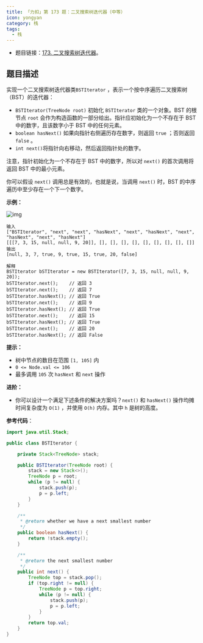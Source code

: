 ```yaml
---
title: 「力扣」第 173 题：二叉搜索树迭代器（中等）
icon: yongyan
category: 栈
tags:
  - 栈
---
```


+ 题目链接：[173. 二叉搜索树迭代器](https://leetcode-cn.com/problems/binary-search-tree-iterator/)。


## 题目描述

实现一个二叉搜索树迭代器类`BSTIterator` ，表示一个按中序遍历二叉搜索树（BST）的迭代器：

+ `BSTIterator(TreeNode root)` 初始化 `BSTIterator` 类的一个对象。BST 的根节点 `root` 会作为构造函数的一部分给出。指针应初始化为一个不存在于 BST 中的数字，且该数字小于 BST 中的任何元素。
+ `boolean hasNext()` 如果向指针右侧遍历存在数字，则返回 `true` ；否则返回 `false` 。
+ `int next()`将指针向右移动，然后返回指针处的数字。

注意，指针初始化为一个不存在于 BST 中的数字，所以对 `next()` 的首次调用将返回 BST 中的最小元素。

你可以假设 `next()` 调用总是有效的，也就是说，当调用 `next()` 时，BST 的中序遍历中至少存在一个下一个数字。

**示例：**

![img](https://assets.leetcode.com/uploads/2018/12/25/bst-tree.png)

```
输入
["BSTIterator", "next", "next", "hasNext", "next", "hasNext", "next", "hasNext", "next", "hasNext"]
[[[7, 3, 15, null, null, 9, 20]], [], [], [], [], [], [], [], [], []]
输出
[null, 3, 7, true, 9, true, 15, true, 20, false]

解释
BSTIterator bSTIterator = new BSTIterator([7, 3, 15, null, null, 9, 20]);
bSTIterator.next();    // 返回 3
bSTIterator.next();    // 返回 7
bSTIterator.hasNext(); // 返回 True
bSTIterator.next();    // 返回 9
bSTIterator.hasNext(); // 返回 True
bSTIterator.next();    // 返回 15
bSTIterator.hasNext(); // 返回 True
bSTIterator.next();    // 返回 20
bSTIterator.hasNext(); // 返回 False
```

**提示：**

- 树中节点的数目在范围 `[1, 105]` 内
- `0 <= Node.val <= 106`
- 最多调用 `105` 次 `hasNext` 和 `next` 操作

**进阶：**

- 你可以设计一个满足下述条件的解决方案吗？`next()`  和 `hasNext()` 操作均摊时间复杂度为 `O(1)` ，并使用 `O(h)` 内存。其中 `h` 是树的高度。

**参考代码**：

```java
import java.util.Stack;

public class BSTIterator {

    private Stack<TreeNode> stack;

    public BSTIterator(TreeNode root) {
        stack = new Stack<>();
        TreeNode p = root;
        while (p != null) {
            stack.push(p);
            p = p.left;
        }
    }

    /**
     * @return whether we have a next smallest number
     */
    public boolean hasNext() {
        return !stack.empty();
    }

    /**
     * @return the next smallest number
     */
    public int next() {
        TreeNode top = stack.pop();
        if (top.right != null) {
            TreeNode p = top.right;
            while (p != null) {
                stack.push(p);
                p = p.left;
            }
        }
        return top.val;
    }
}
```